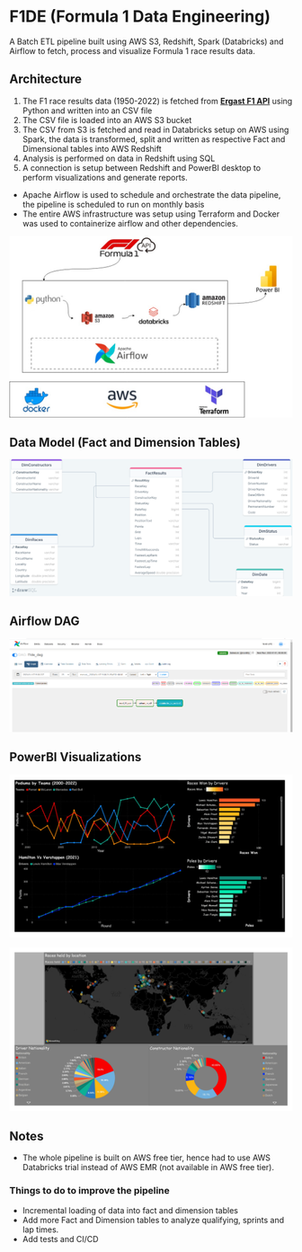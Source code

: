 # F1DE (Formula 1 Data Engineering)
A Batch ETL pipeline built using AWS S3, Redshift, Spark (Databricks) and Airflow to fetch, process and visualize Formula 1 race results data.

## Architecture
1. The F1 race results data (1950-2022) is fetched from [**Ergast F1 API**](https://ergast.com/mrd/) using Python and written into an CSV file
2. The CSV file is loaded into an AWS S3 bucket
3. The CSV from S3 is fetched and read in Databricks setup on AWS using Spark, the data is transformed, split and written as respective Fact and Dimensional tables into AWS Redshift
4. Analysis is performed on data in Redshift using SQL
5. A connection is setup between Redshift and PowerBI desktop to perform visualizations and generate reports.

- Apache Airflow is used to schedule and orchestrate the data pipeline, the pipeline is scheduled to run on monthly basis
- The entire AWS infrastructure was setup using Terraform and Docker was used to containerize airflow and other dependencies.

![architecture](https://github.com/pvp16/F1DE/blob/master/images/f1de.jpg?raw=true)

## Data Model (Fact and Dimension Tables)

![datamodel](https://github.com/pvp16/F1DE/blob/master/images/ERDiagram.png?raw=true)

## Airflow DAG

![airflow](https://github.com/pvp16/F1DE/blob/master/images/AirflowDAG.png?raw=true)

## PowerBI Visualizations

![vis1](https://github.com/pvp16/F1DE/blob/master/images/Report1-1.jpg?raw=true)

![vis2](https://github.com/pvp16/F1DE/blob/master/images/Report2.jpg?raw=true)

## Notes

- The whole pipeline is built on AWS free tier, hence had to use AWS Databricks trial instead of AWS EMR (not available in AWS free tier).

### Things to do to improve the pipeline

- Incremental loading of data into fact and dimension tables
- Add more Fact and Dimension tables to analyze qualifying, sprints and lap times.
- Add tests and CI/CD




